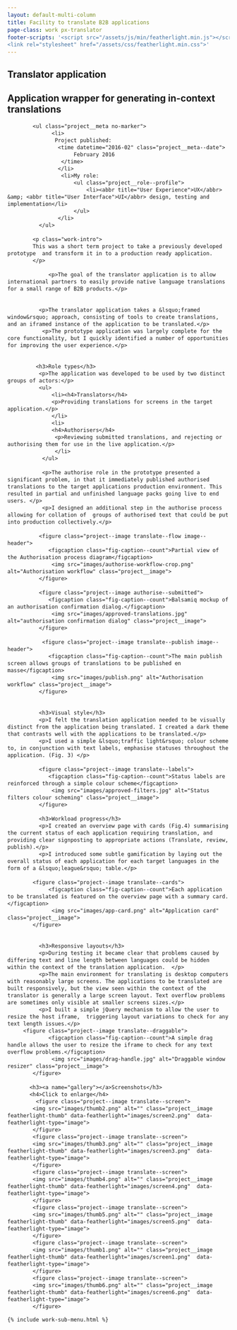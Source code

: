 ```yaml
---
layout: default-multi-column
title: Facility to translate B2B applications
page-class: work px-translator
footer-scripts: '<script src="/assets/js/min/featherlight.min.js"></script>
<link rel="stylesheet" href="/assets/css/featherlight.min.css">'
---
```


<section class="content__primary  content-primary__multi-column">
    <h1 class="post--head__primary">Translator application</h1>
        <h2 class="post--head__subhead">Application wrapper for generating in&#45;context translations</h2>
            
            <ul class="project__meta no-marker">
                  <li>
                   Project published:
                    <time datetime="2016-02" class="project__meta--date">
                         February 2016
                     </time>
                    </li> 
                     <li>My role:
                         <ul class="project__role--profile">
                             <li><abbr title="User Experience">UX</abbr> &amp; <abbr title="User Interface">UI</abbr> design, testing and implementation</li> 
                         </ul>
                    </li>
              </ul>
            
            <p class="work-intro">
            This was a short term project to take a previously developed prototype  and transform it in to a production ready application. 
            </p>
                 
                 <p>The goal of the translator application is to allow international partners to easily provide native language translations for a small range of B2B products.</p>

            
              <p>The translator application takes a &lsquo;framed window&rsquo; approach, consisting of tools to create translations, and an iframed instance of the application to be translated.</p>
               <p>The prototype application was largely complete for the core functionality, but I quickly identified a number of opportunities for improving the user experience.</p>
               
 
             <h3>Role types</h3>
              <p>The application was developed to be used by two distinct groups of actors:</p>
              <ul>
                  <li><h4>Translators</h4>
                  <p>Providing translations for screens in the target application.</p>
                  </li>
                  <li>
                  <h4>Authorisers</h4>
                   <p>Reviewing submitted translations, and rejecting or authorising them for use in the live application.</p>
                   </li>
               </ul>
               
               <p>The authorise role in the prototype presented a significant problem, in that it immediately published authorised translations to the target applications production environment. This resulted in partial and unfinished language packs going live to end users. </p>
               <p>I designed an additional step in the authorise process allowing for collation of  groups of authorised text that could be put into production collectively.</p>
              
              <figure class="project--image translate--flow image--header">
                 <figcaption class="fig-caption--count">Partial view of the Authorisation process diagram</figcaption>
                  <img src="images/authorise-workflow-crop.png" alt="Authorisation workflow" class="project__image"> 
              </figure>
              
              <figure class="project--image authorise--submitted">
                 <figcaption class="fig-caption--count">Balsamiq mockup of an authorisation confirmation dialog.</figcaption>
                  <img src="images/approved-translations.jpg" alt="authorisation confirmation dialog" class="project__image"> 
              </figure>
              
               <figure class="project--image translate--publish image--header">
                 <figcaption class="fig-caption--count">The main publish screen allows groups of translations to be published en masse</figcaption>
                  <img src="images/publish.png" alt="Authorisation workflow" class="project__image"> 
              </figure>
              
              
              <h3>Visual style</h3>
              <p>I felt the translation application needed to be visually distinct from the application being translated. I created a dark theme that contrasts well with the applications to be translated.</p>
              <p>I used a simple &lsquo;traffic light&rsquo; colour scheme to, in conjunction with text labels, emphasise statuses throughout the application. (Fig. 3) </p>
              
              <figure class="project--image translate--labels">
                 <figcaption class="fig-caption--count">Status labels are reinforced through a simple colour scheme</figcaption>
                  <img src="images/approved-filters.jpg" alt="Status filters colour scheming" class="project__image"> 
              </figure>
              
              <h3>Workload progress</h3>
              <p>I created an overview page with cards (Fig.4) summarising the current status of each application requiring translation, and providing clear signposting to appropriate actions (Translate, review, publish).</p>
              <p>I introduced some subtle gamification by laying out the overall status of each application for each target languages in the form of a &lsquo;league&rsquo; table.</p>
              
            <figure class="project--image translate--cards">
                 <figcaption class="fig-caption--count">Each application to be translated is featured on the overview page with a summary card.</figcaption>
                  <img src="images/app-card.png" alt="Application card" class="project__image"> 
            </figure>
              
              
              <h3>Responsive layouts</h3>
              <p>During testing it became clear that problems caused by differing text and line length between languages could be hidden within the context of the translation application.  </p>
              <p>The main environment for translating is desktop computers with reasonably large screens. The applications to be translated are built responsively, but the view seen within the context of the translator is generally a large screen layout. Text overflow problems are sometimes only visible at smaller screens sizes.</p>
              <p>I built a simple jQuery mechanism to allow the user to resize the host iframe,  triggering layout variations to check for any text length issues.</p>
         <figure class="project--image translate--draggable">
                 <figcaption class="fig-caption--count">A simple drag handle allows the user to resize the iframe to check for any text overflow problems.</figcaption>
                  <img src="images/drag-handle.jpg" alt="Draggable window resizer" class="project__image"> 
            </figure>
       
           <h3><a name="gallery"></a>Screenshots</h3>
           <h4>Click to enlarge</h4>
             <figure class="project--image translate--screen">
            <img src="images/thumb2.png" alt="" class="project__image featherlight-thumb" data-featherlight="images/screen2.png"  data-featherlight-type="image"> 
            </figure>
            <figure class="project--image translate--screen">
            <img src="images/thumb3.png" alt="" class="project__image featherlight-thumb" data-featherlight="images/screen3.png"  data-featherlight-type="image"> 
            </figure>
            <figure class="project--image translate--screen">
            <img src="images/thumb4.png" alt="" class="project__image featherlight-thumb" data-featherlight="images/screen4.png"  data-featherlight-type="image">
            </figure>
            <figure class="project--image translate--screen">
            <img src="images/thumb5.png" alt="" class="project__image featherlight-thumb" data-featherlight="images/screen5.png"  data-featherlight-type="image"> 
            </figure>
            <figure class="project--image translate--screen">
            <img src="images/thumb1.png" alt="" class="project__image featherlight-thumb" data-featherlight="images/screen1.png"  data-featherlight-type="image">   
            </figure>
            <figure class="project--image translate--screen">
            <img src="images/thumb6.png" alt="" class="project__image featherlight-thumb" data-featherlight="images/screen6.png"  data-featherlight-type="image"> 
            </figure>  
</section>

<aside role="supplmental"  class="content__supplemental px-translator">
    
    {% include work-sub-menu.html %}
    
</aside>
